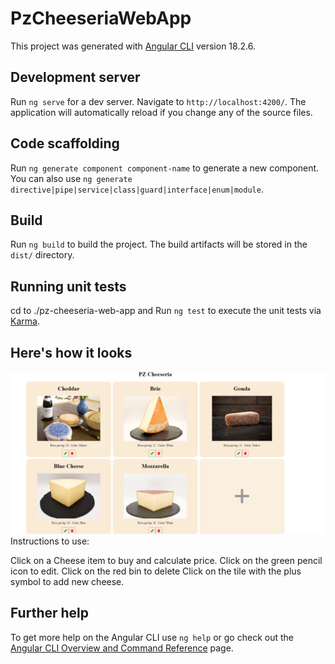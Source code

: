 # PzCheeseriaWebApp

This project was generated with [Angular CLI](https://github.com/angular/angular-cli) version 18.2.6.

## Development server

Run `ng serve` for a dev server. Navigate to `http://localhost:4200/`. The application will automatically reload if you change any of the source files.

## Code scaffolding

Run `ng generate component component-name` to generate a new component. You can also use `ng generate directive|pipe|service|class|guard|interface|enum|module`.

## Build

Run `ng build` to build the project. The build artifacts will be stored in the `dist/` directory.

## Running unit tests

cd to ./pz-cheeseria-web-app and
Run `ng test` to execute the unit tests via [Karma](https://karma-runner.github.io).

## Here's how it looks

![Alt text](./public/assets/images/Cheese-shop.png)
Instructions to use:

Click on a Cheese item to buy and calculate price.
Click on the green pencil icon to edit.
Click on the red bin to delete
Click on the tile with the plus symbol to add new cheese.

## Further help

To get more help on the Angular CLI use `ng help` or go check out the [Angular CLI Overview and Command Reference](https://angular.dev/tools/cli) page.
